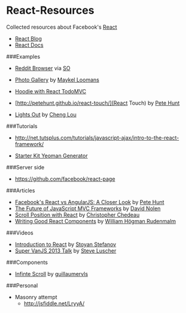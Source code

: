 React-Resources
===============

Collected resources about Facebook's [React](http://facebook.github.io/react/index.html)

* [React Blog](http://facebook.github.io/react/blog/)
* [React Docs](http://facebook.github.io/react/docs/getting-started.html)

###Examples
* [Reddit Browser](http://jsfiddle.net/ssorallen/fEsYt/) via [SO](http://stackoverflow.com/a/20754245/433077)

* [Photo Gallery](http://photos.miekd.com/xoxo2013/) by [Maykel Loomans](http://www.maykelloomans.com/)

* [Hoodie with React TodoMVC](https://github.com/hoodiehq/hoodie-react-todomvc)

* [http://petehunt.github.io/react-touch/](React Touch) by [Pete Hunt](http://www.petehunt.net/)

* [Lights Out](http://chenglou.github.io/react-lights-out/) by [Cheng Lou](https://github.com/chenglou)

###Tutorials

* http://net.tutsplus.com/tutorials/javascript-ajax/intro-to-the-react-framework/

* [Starter Kit Yeoman Generator](https://github.com/facebook/react/issues/681#issuecomment-31080689)

###Server side
* https://github.com/facebook/react-page

###Articles
* [Facebook's React vs AngularJS: A Closer Look](http://www.quora.com/Pete-Hunt/Posts/Facebooks-React-vs-AngularJS-A-Closer-Look) by [Pete Hunt](http://www.petehunt.net/)
* [The Future of JavaScript MVC Frameworks](http://swannodette.github.io/2013/12/17/the-future-of-javascript-mvcs/) by [David Nolen](http://swannodette.github.io/)
* [Scroll Position with React](http://blog.vjeux.com/2013/javascript/scroll-position-with-react.html) by [Christopher Chedeau](http://blog.vjeux.com/)
* [Writing Good React Components](http://blog.whn.se/post/69621609605/writing-good-react-components) by [William Högman Rudenmalm](http://blog.whn.se/)

###Videos
* [Introduction to React](https://www.youtube.com/watch?feature=player_embedded&v=SMMRJif5QW0) by [Stoyan Stefanov](http://www.phpied.com/)
* [Super VanJS 2013 Talk](https://www.youtube.com/watch?feature=player_embedded&v=1OeXsL5mr4g) by [Steve Luscher](https://github.com/steveluscher)

###Components
* [Infinte Scroll](https://npmjs.org/package/react-infinite-scroll) by [guillaumervls](https://github.com/guillaumervls)

###Personal
* Masonry attempt
  * http://jsfiddle.net/LryyA/
